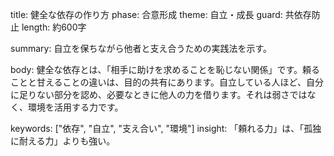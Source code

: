 title: 健全な依存の作り方
phase: 合意形成
theme: 自立・成長
guard: 共依存防止
length: 約600字

summary:
自立を保ちながら他者と支え合うための実践法を示す。

body:
健全な依存とは、「相手に助けを求めることを恥じない関係」です。頼ることと甘えることの違いは、目的の共有にあります。自立している人ほど、自分に足りない部分を認め、必要なときに他人の力を借ります。それは弱さではなく、環境を活用する力です。

keywords: ["依存", "自立", "支え合い", "環境"]
insight:
「頼れる力」は、「孤独に耐える力」よりも強い。
